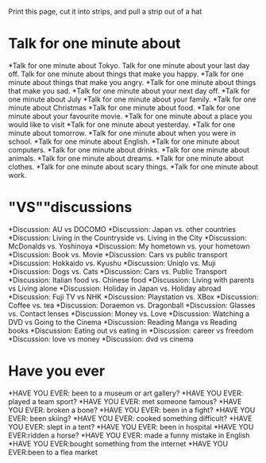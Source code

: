 Print this page, cut it into strips, and pull a strip out of a hat

# Talk for one minute about
*Talk for one minute about Tokyo. Talk for one minute about your last day off. Talk for one minute about things that make you happy.
*Talk for one minute about things that make you angry.
*Talk for one minute about things that make you sad.
*Talk for one minute about your next day off.
*Talk for one minute about July
*Talk for one minute about your family.
*Talk for one minute about Christmas
*Talk for one minute about food.
*Talk for one minute about your favourite movie.
*Talk for one minute about a place you would like to visit
*Talk for one minute about yesterday.
*Talk for one minute about tomorrow.
*Talk for one minute about when you were in school.
*Talk for one minute about English.
*Talk for one minute about computers.
*Talk for one minute about drinks.
*Talk for one minute about animals.
*Talk for one minute about dreams.
*Talk for one minute about clothes.
*Talk for one minute about scary things.
*Talk for one minute about work.

# "VS""discussions
*Discussion: AU vs DOCOMO
*Discussion: Japan vs. other countries
*Discussion: Living in the Countryside vs. Living in the City
*Discussion: McDonalds vs. Yoshinoya
*Discussion: My hometown vs. your hometown
*Discussion: Book vs. Movie
*Discussion: Cars vs public transport
*Discussion: Hokkaido vs. Kyushu
*Discussion: Uniqlo vs. Muji
*Discussion: Dogs vs. Cats
*Discussion: Cars vs. Public Transport
*Discussion: Italian food vs. Chinese food
*Discussion: Living with parents vs Living alone
*Discussion: Holiday in Japan vs. Holiday abroad
*Discussion: Fuji TV vs NHK
*Discussion: Playstation vs. XBox
*Discussion: Coffee vs. tea
*Discussion: Doraemon vs. Dragonball
*Discussion: Glasses vs. Contact lenses
*Discussion: Money vs. Love
*Discussion: Watching a DVD vs Going to the Cinema
*Discussion: Reading Manga vs Reading books
*Discussion: Eating out vs eating in
*Discussion: career vs freedom
*Discussion: love vs money
*Discussion: dvd vs cinema

# Have you ever
*HAVE YOU EVER: been to a museum or art gallery?
*HAVE YOU EVER: played a team sport?
*HAVE YOU EVER: met someone famous?
*HAVE YOU EVER: broken a bone?
*HAVE YOU EVER: been in a fight?
*HAVE YOU EVER: been skiing?
*HAVE YOU EVER: cooked something difficult?
*HAVE YOU EVER: slept in a tent?
*HAVE YOU EVER: been in hospital
*HAVE YOU EVER:ridden a horse?
*HAVE YOU EVER: made a funny mistake in English
*HAVE YOU EVER:bought something from the internet
*HAVE YOU EVER:been to a flea market
